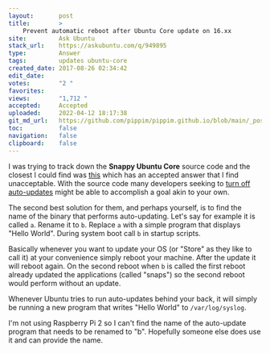 ```yaml
---
layout:       post
title:        >
    Prevent automatic reboot after Ubuntu Core update on 16.xx
site:         Ask Ubuntu
stack_url:    https://askubuntu.com/q/949895
type:         Answer
tags:         updates ubuntu-core
created_date: 2017-08-26 02:34:42
edit_date:    
votes:        "2 "
favorites:    
views:        "1,712 "
accepted:     Accepted
uploaded:     2022-04-12 18:17:38
git_md_url:   https://github.com/pippim/pippim.github.io/blob/main/_posts/2017/2017-08-26-Prevent-automatic-reboot-after-Ubuntu-Core-update-on-16.xx.md
toc:          false
navigation:   false
clipboard:    false
---
```


I was trying to track down the **Snappy Ubuntu Core** source code and the closest I could find was [this][1] which has an accepted answer that I find unacceptable. With the source code many developers seeking to [turn off auto-updates][2] might be able to accomplish a goal akin to your own.

The second best solution for them, and perhaps yourself, is to find the name of the binary that performs auto-updating. Let's say for example it is called `a`. Rename it to `b`. Replace `a` with a simple program that displays "Hello World". During system boot call `b` in startup scripts.

Basically whenever you want to update your OS (or "Store" as they like to call it) at your convenience simply reboot your machine. After the update it will reboot again. On the second reboot when `b` is called the first reboot already updated the applications (called "snaps") so the second reboot would perform without an update.

Whenever Ubuntu tries to run auto-updates behind your back, it will simply be running a new program that writes "Hello World" to `/var/log/syslog`.

I'm not using Raspberry Pi 2 so I can't find the name of the auto-update program that needs to be renamed to "b". Hopefully someone else does use it and can provide the name.

  [1]: https://askubuntu.com/questions/744273/ubuntu-core-snappy-for-rpi2-source-code
  [2]: https://forum.snapcraft.io/t/disabling-automatic-refresh-for-snap-from-store/707/42
